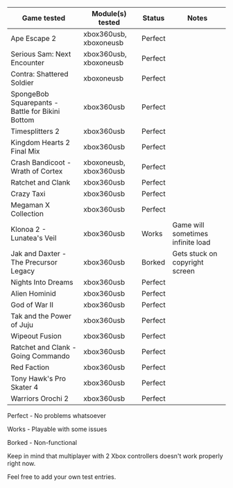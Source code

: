 | Game tested                                      | Module(s) tested       | Status  | Notes |
|--------------------------------------------------|------------------------|---------|-------|
| Ape Escape 2                                     | xbox360usb, xboxoneusb | Perfect |       |
| Serious Sam: Next Encounter                      | xbox360usb, xboxoneusb | Perfect |       |
| Contra: Shattered Soldier                        | xboxoneusb             | Perfect |       |
| SpongeBob Squarepants - Battle for Bikini Bottom | xbox360usb             | Perfect |       |
| Timesplitters 2                                  | xbox360usb             | Perfect |       |
| Kingdom Hearts 2 Final Mix                       | xbox360usb             | Perfect |       |
| Crash Bandicoot - Wrath of Cortex                | xboxoneusb, xbox360usb | Perfect |       |
| Ratchet and Clank                                | xbox360usb             | Perfect |       |
| Crazy Taxi                                       | xbox360usb             | Perfect |       |
| Megaman X Collection                             | xbox360usb             | Perfect |       |
| Klonoa 2 - Lunatea's Veil                        | xbox360usb             | Works   | Game will sometimes infinite load|
| Jak and Daxter - The Precursor Legacy            | xbox360usb             | Borked  | Gets stuck on copyright screen |
| Nights Into Dreams                               | xbox360usb             | Perfect |       |
| Alien Hominid                                    | xbox360usb             | Perfect |       |
| God of War II                                    | xbox360usb             | Perfect |       |
| Tak and the Power of Juju                        | xbox360usb             | Perfect |       |
| Wipeout Fusion                                   | xbox360usb             | Perfect |       |
| Ratchet and Clank - Going Commando               | xbox360usb             | Perfect |       |
| Red Faction                                      | xbox360usb             | Perfect |       |
| Tony Hawk's Pro Skater 4                         | xbox360usb             | Perfect |       |                   
| Warriors Orochi 2                                | xbox360usb             | Perfect |       |

Perfect - No problems whatsoever

Works - Playable with some issues

Borked - Non-functional

Keep in mind that multiplayer with 2 Xbox controllers doesn't work properly right now.

Feel free to add your own test entries.

